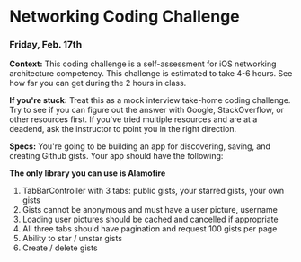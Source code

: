 # Networking Coding Challenge
### Friday, Feb. 17th

**Context:** This coding challenge is a self-assessment for iOS networking architecture competency. This challenge is estimated to take 4-6 hours. See how far you can get during the 2 hours in class.

**If you're stuck:** Treat this as a mock interview take-home coding challenge. Try to see if you can figure out the answer with Google, StackOverflow, or other resources first. If you've tried multiple resources and are at a deadend, ask the instructor to point you in the right direction.

**Specs:** You're going to be building an app for discovering, saving, and creating Github gists. Your app should have the following:

**The only library you can use is Alamofire**

1. TabBarController with 3 tabs: public gists, your starred gists, your own gists
2. Gists cannot be anonymous and must have a user picture, username
3. Loading user pictures should be cached and cancelled if appropriate
4. All three tabs should have pagination and request 100 gists per page
5. Ability to star / unstar gists
6. Create / delete gists
